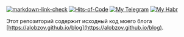 [![markdown-link-check](https://github.com/alobzov/blog/actions/workflows/mlc.yml/badge.svg)](https://github.com/alobzov/blog/actions/workflows/mlc.yml)
[![Hits-of-Code](https://hitsofcode.com/github/alobzov/blog?branch=main&label=Hits-of-Code)](https://hitsofcode.com/github/alobzov/blog/view?branch=main&label=Hits-of-Code)
[![My Telegram](https://img.shields.io/badge/Telegram-contact-active?logo=telegram)](https://t.me/alobzov)
[![My Habr](https://img.shields.io/badge/Habr-read-active?logo=habr)](https://habr.com/users/alobzov)

Этот репозиторий содержит исходный код моего блога [https://alobzov.github.io/blog](https://alobzov.github.io/blog).